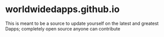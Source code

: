 # worldwidedapps.github.io

This is meant to be a source to update yourself on the latest and greatest Dapps; completely open source anyone can contribute 
